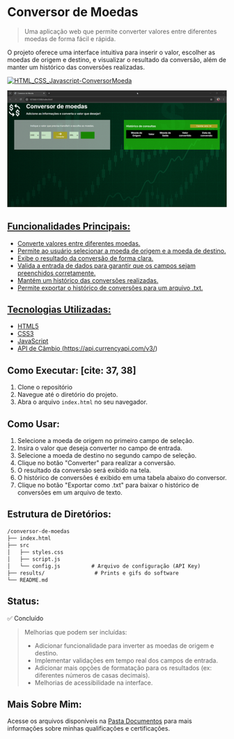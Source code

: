 # Conversor de Moedas

>   Uma aplicação web que permite converter valores entre diferentes moedas de forma fácil e rápida.

O projeto oferece uma interface intuitiva para inserir o valor, escolher as moedas de origem e destino, e visualizar o resultado da conversão, além de manter um histórico das conversões realizadas.

<a href="https://vitoriapguimaraes.github.io/HTML_CSS_Javascript-ConversorMoeda/"><img src="https://img.shields.io/badge/-Conversor%20de%20Moeda-000000?style=for-the-badge" alt="HTML_CSS_Javascript-ConversorMoeda">

![Tela do sistema](https://github.com/vitoriapguimaraes/HTML_CSS_Javascript-ConversorMoeda/blob/main/results/converter.gif)

## Funcionalidades Principais:

-   Converte valores entre diferentes moedas.
-   Permite ao usuário selecionar a moeda de origem e a moeda de destino.
-   Exibe o resultado da conversão de forma clara.
-   Valida a entrada de dados para garantir que os campos sejam preenchidos corretamente.
-   Mantém um histórico das conversões realizadas.
-   Permite exportar o histórico de conversões para um arquivo .txt.

## Tecnologias Utilizadas:

-   HTML5
-   CSS3
-   JavaScript
-   API de Câmbio (https://api.currencyapi.com/v3/)

## Como Executar: [cite: 37, 38]

1.  Clone o repositório
2.  Navegue até o diretório do projeto.
3.  Abra o arquivo `index.html` no seu navegador.

## Como Usar:

1.  Selecione a moeda de origem no primeiro campo de seleção.
2.  Insira o valor que deseja converter no campo de entrada.
3.  Selecione a moeda de destino no segundo campo de seleção.
4.  Clique no botão "Converter" para realizar a conversão.
5.  O resultado da conversão será exibido na tela.
6.  O histórico de conversões é exibido em uma tabela abaixo do conversor.
7.  Clique no botão "Exportar como .txt" para baixar o histórico de conversões em um arquivo de texto.

## Estrutura de Diretórios:

```
/conversor-de-moedas
├── index.html
├── src
│   ├── styles.css
│   ├── script.js
│   └── config.js          # Arquivo de configuração (API Key)
├── results/                # Prints e gifs do software
└── README.md
```

## Status:

✅ Concluído

>   Melhorias que podem ser incluídas:
>
>   -   Adicionar funcionalidade para inverter as moedas de origem e destino.
>   -   Implementar validações em tempo real dos campos de entrada.
>   -   Adicionar mais opções de formatação para os resultados (ex: diferentes números de casas decimais).
>   -   Melhorias de acessibilidade na interface.

## Mais Sobre Mim:

Acesse os arquivos disponíveis na [Pasta Documentos](https://github.com/vitoriapguimaraes/vitoriapguimaraes/tree/main/DOCUMENTOS) para mais informações sobre minhas qualificações e certificações.